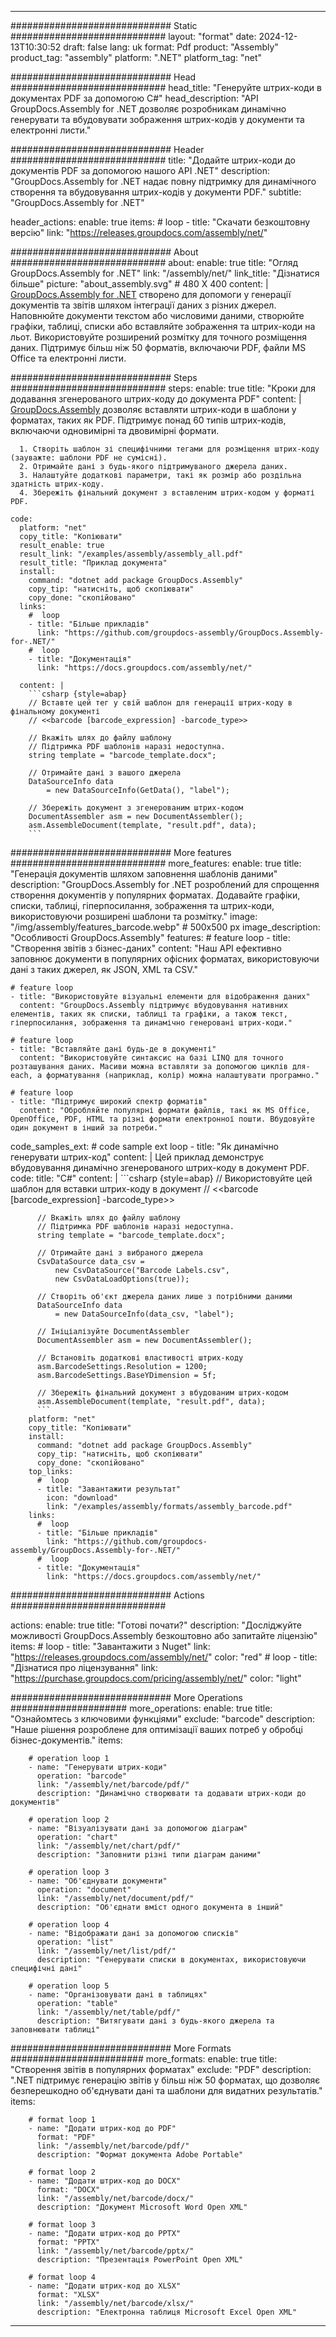 



---
############################# Static ############################
layout: "format"
date:  2024-12-13T10:30:52
draft: false
lang: uk
format: Pdf
product: "Assembly"
product_tag: "assembly"
platform: ".NET"
platform_tag: "net"

############################# Head ############################
head_title: "Генеруйте штрих-коди в документах PDF за допомогою C#"
head_description: "API GroupDocs.Assembly for .NET дозволяє розробникам динамічно генерувати та вбудовувати зображення штрих-кодів у документи та електронні листи."

############################# Header ############################
title: "Додайте штрих-коди до документів PDF за допомогою нашого API .NET" 
description: "GroupDocs.Assembly for .NET надає повну підтримку для динамічного створення та вбудовування штрих-кодів у документи PDF."
subtitle: "GroupDocs.Assembly for .NET" 

header_actions:
  enable: true
  items:
    #  loop
    - title: "Скачати безкоштовну версію"
      link: "https://releases.groupdocs.com/assembly/net/"
      
############################# About ############################
about:
    enable: true
    title: "Огляд GroupDocs.Assembly for .NET"
    link: "/assembly/net/"
    link_title: "Дізнатися більше"
    picture: "about_assembly.svg" # 480 X 400
    content: |
       [GroupDocs.Assembly for .NET](/assembly/net/) створено для допомоги у генерації документів та звітів шляхом інтеграції даних з різних джерел. Наповнюйте документи текстом або числовими даними, створюйте графіки, таблиці, списки або вставляйте зображення та штрих-коди на льот. Використовуйте розширений розмітку для точного розміщення даних. Підтримує більш ніж 50 форматів, включаючи PDF, файли MS Office та електронні листи.

############################# Steps ############################
steps:
    enable: true
    title: "Кроки для додавання згенерованого штрих-коду до документа PDF"
    content: |
      [GroupDocs.Assembly](/assembly/net/) дозволяє вставляти штрих-коди в шаблони у форматах, таких як PDF. Підтримує понад 60 типів штрих-кодів, включаючи одновимірні та двовимірні формати.
      
      1. Створіть шаблон зі специфічними тегами для розміщення штрих-коду (зауважте: шаблони PDF не сумісні).
      2. Отримайте дані з будь-якого підтримуваного джерела даних.
      3. Налаштуйте додаткові параметри, такі як розмір або роздільна здатність штрих-коду.
      4. Збережіть фінальний документ з вставленим штрих-кодом у форматі PDF.
   
    code:
      platform: "net"
      copy_title: "Копіювати"
      result_enable: true
      result_link: "/examples/assembly/assembly_all.pdf"
      result_title: "Приклад документа"
      install:
        command: "dotnet add package GroupDocs.Assembly"
        copy_tip: "натисніть, щоб скопіювати"
        copy_done: "скопійовано"
      links:
        #  loop
        - title: "Більше прикладів"
          link: "https://github.com/groupdocs-assembly/GroupDocs.Assembly-for-.NET/"
        #  loop
        - title: "Документація"
          link: "https://docs.groupdocs.com/assembly/net/"
          
      content: |
        ```csharp {style=abap}
        // Вставте цей тег у свій шаблон для генерації штрих-коду в фінальному документі
        // <<barcode [barcode_expression] -barcode_type>>

        // Вкажіть шлях до файлу шаблону
        // Підтримка PDF шаблонів наразі недоступна.
        string template = "barcode_template.docx";

        // Отримайте дані з вашого джерела
        DataSourceInfo data 
            = new DataSourceInfo(GetData(), "label");

        // Збережіть документ з згенерованим штрих-кодом
        DocumentAssembler asm = new DocumentAssembler();
        asm.AssembleDocument(template, "result.pdf", data);
        ```            

############################# More features ############################
more_features:
  enable: true
  title: "Генерація документів шляхом заповнення шаблонів даними"
  description: "GroupDocs.Assembly for .NET розроблений для спрощення створення документів у популярних форматах. Додавайте графіки, списки, таблиці, гіперпосилання, зображення та штрих-коди, використовуючи розширені шаблони та розмітку."
  image: "/img/assembly/features_barcode.webp" # 500x500 px
  image_description: "Особливості GroupDocs.Assembly"
  features:
    # feature loop
    - title: "Створення звітів з бізнес-даних"
      content: "Наш API ефективно заповнює документи в популярних офісних форматах, використовуючи дані з таких джерел, як JSON, XML та CSV."

    # feature loop
    - title: "Використовуйте візуальні елементи для відображення даних"
      content: "GroupDocs.Assembly підтримує вбудовування нативних елементів, таких як списки, таблиці та графіки, а також текст, гіперпосилання, зображення та динамічно генеровані штрих-коди."

    # feature loop
    - title: "Вставляйте дані будь-де в документі"
      content: "Використовуйте синтаксис на базі LINQ для точного розташування даних. Масиви можна вставляти за допомогою циклів для-each, а форматування (наприклад, колір) можна налаштувати програмно."

    # feature loop
    - title: "Підтримує широкий спектр форматів"
      content: "Обробляйте популярні формати файлів, такі як MS Office, OpenOffice, PDF, HTML та різні формати електронної пошти. Вбудовуйте один документ в інший за потреби."
      
  code_samples_ext:
    # code sample ext loop
    - title: "Як динамічно генерувати штрих-код"
      content: |
        Цей приклад демонструє вбудовування динамічно згенерованого штрих-коду в документ PDF.
      code:
        title: "C#"
        content: |
          ```csharp {style=abap}
          // Використовуйте цей шаблон для вставки штрих-коду в документ
          // <<barcode [barcode_expression] -barcode_type>>

          // Вкажіть шлях до файлу шаблону
          // Підтримка PDF шаблонів наразі недоступна.
          string template = "barcode_template.docx";

          // Отримайте дані з вибраного джерела
          CsvDataSource data_csv =
              new CsvDataSource("Barcode Labels.csv", 
              new CsvDataLoadOptions(true));

          // Створіть об'єкт джерела даних лише з потрібними даними
          DataSourceInfo data 
              = new DataSourceInfo(data_csv, "label");

          // Ініціалізуйте DocumentAssembler
          DocumentAssembler asm = new DocumentAssembler();

          // Встановіть додаткові властивості штрих-коду
          asm.BarcodeSettings.Resolution = 1200;
          asm.BarcodeSettings.BaseYDimension = 5f;

          // Збережіть фінальний документ з вбудованим штрих-кодом
          asm.AssembleDocument(template, "result.pdf", data);
          ```
        platform: "net"
        copy_title: "Копіювати"
        install:
          command: "dotnet add package GroupDocs.Assembly"
          copy_tip: "натисніть, щоб скопіювати"
          copy_done: "скопійовано"
        top_links:
          #  loop
          - title: "Завантажити результат"
            icon: "download"
            link: "/examples/assembly/formats/assembly_barcode.pdf"
        links:
          #  loop
          - title: "Більше прикладів"
            link: "https://github.com/groupdocs-assembly/GroupDocs.Assembly-for-.NET/"
          #  loop
          - title: "Документація"
            link: "https://docs.groupdocs.com/assembly/net/"
            

            


############################# Actions ############################

actions:
  enable: true
  title: "Готові почати?"
  description: "Досліджуйте можливості GroupDocs.Assembly безкоштовно або запитайте ліцензію"
  items:
    #  loop
    - title: "Завантажити з Nuget"
      link: "https://releases.groupdocs.com/assembly/net/"
      color: "red"
        #  loop
    - title: "Дізнатися про ліцензування"
      link: "https://purchase.groupdocs.com/pricing/assembly/net/"
      color: "light"


############################# More Operations #####################
more_operations:
    enable: true
    title: "Ознайомтесь з ключовими функціями"
    exclude: "barcode"
    description: "Наше рішення розроблене для оптимізації ваших потреб у обробці бізнес-документів."
    items: 
          
        # operation loop 1
        - name: "Генерувати штрих-коди"
          operation: "barcode"
          link: "/assembly/net/barcode/pdf/"
          description: "Динамічно створювати та додавати штрих-коди до документів"

        # operation loop 2
        - name: "Візуалізувати дані за допомогою діаграм"
          operation: "chart"
          link: "/assembly/net/chart/pdf/"
          description: "Заповнити різні типи діаграм даними"

        # operation loop 3
        - name: "Об'єднувати документи"
          operation: "document"
          link: "/assembly/net/document/pdf/"
          description: "Об'єднати вміст одного документа в інший"

        # operation loop 4
        - name: "Відображати дані за допомогою списків"
          operation: "list"
          link: "/assembly/net/list/pdf/"
          description: "Генерувати списки в документах, використовуючи специфічні дані"

        # operation loop 5
        - name: "Організовувати дані в таблицях"
          operation: "table"
          link: "/assembly/net/table/pdf/"
          description: "Витягувати дані з будь-якого джерела та заповнювати таблиці"
         
          
############################# More Formats ########################
more_formats:
    enable: true
    title: "Створення звітів в популярних форматах"
    exclude: "PDF"
    description: ".NET підтримує генерацію звітів у більш ніж 50 форматах, що дозволяє безперешкодно об'єднувати дані та шаблони для видатних результатів."
    items: 
          
        # format loop 1
        - name: "Додати штрих-код до PDF"
          format: "PDF"
          link: "/assembly/net/barcode/pdf/"
          description: "Формат документа Adobe Portable"
          
        # format loop 2
        - name: "Додати штрих-код до DOCX"
          format: "DOCX"
          link: "/assembly/net/barcode/docx/"
          description: "Документ Microsoft Word Open XML"
          
        # format loop 3
        - name: "Додати штрих-код до PPTX"
          format: "PPTX"
          link: "/assembly/net/barcode/pptx/"
          description: "Презентація PowerPoint Open XML"
          
        # format loop 4
        - name: "Додати штрих-код до XLSX"
          format: "XLSX"
          link: "/assembly/net/barcode/xlsx/"
          description: "Електронна таблиця Microsoft Excel Open XML"


          

---